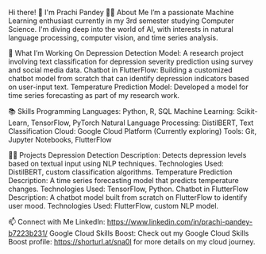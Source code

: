 Hi there! 👋 I'm Prachi Pandey
👨‍💻 About Me
I’m a passionate Machine Learning enthusiast currently in my 3rd semester studying Computer Science. 
I'm diving deep into the world of AI, with interests in natural language processing, computer vision, and time series analysis.

🌱 What I’m Working On
Depression Detection Model: A research project involving text classification for depression severity prediction using survey and social media data.
Chatbot in FlutterFlow: Building a customized chatbot model from scratch that can identify depression indicators based on user-input text.
Temperature Prediction Model: Developed a model for time series forecasting as part of my research work.

📚 Skills
Programming Languages: Python, R, SQL
Machine Learning: Scikit-Learn, TensorFlow, PyTorch
Natural Language Processing: DistilBERT, Text Classification
Cloud: Google Cloud Platform (Currently exploring)
Tools: Git, Jupyter Notebooks, FlutterFlow

👨‍🔬 Projects
Depression Detection
Description: Detects depression levels based on textual input using NLP techniques.
Technologies Used: DistilBERT, custom classification algorithms.
Temperature Prediction
Description: A time series forecasting model that predicts temperature changes.
Technologies Used: TensorFlow, Python.
Chatbot in FlutterFlow
Description: A chatbot model built from scratch on FlutterFlow to identify user mood.
Technologies Used: FlutterFlow, custom NLP model.

📫 Connect with Me
LinkedIn: https://www.linkedin.com/in/prachi-pandey-b7223b231/
Google Cloud Skills Boost: Check out my Google Cloud Skills Boost profile: https://shorturl.at/sna0l for more details on my cloud journey.
<!---
prachi-pandey-github/prachi-pandey-github is a ✨ special ✨ repository because its `README.md` (this file) appears on your GitHub profile.
You can click the Preview link to take a look at your changes.
--->
